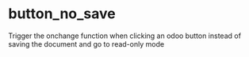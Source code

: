 # button_no_save
Trigger the onchange function when clicking an odoo button instead of saving the document and go to read-only mode

